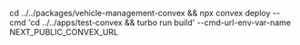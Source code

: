 cd ../../packages/vehicle-management-convex && npx convex deploy --cmd 'cd ../../apps/test-convex && turbo run build' --cmd-url-env-var-name NEXT_PUBLIC_CONVEX_URL
